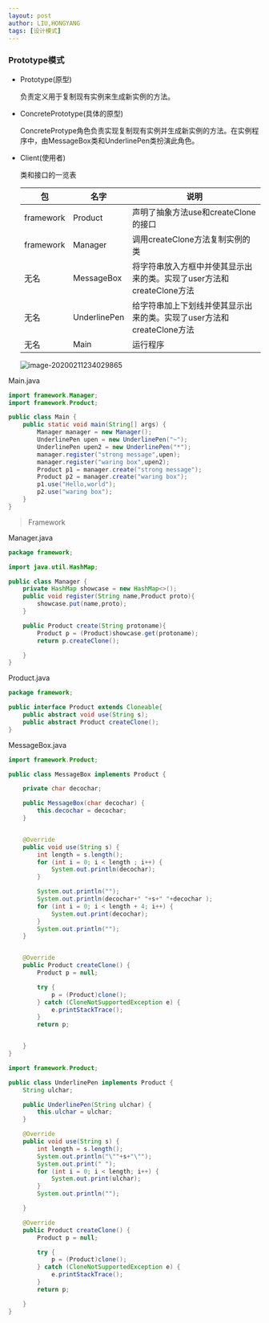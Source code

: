 ```yaml
---
layout: post
author: LIU,HONGYANG
tags: [设计模式]
---
```






### Prototype模式

- Prototype(原型)

  负责定义用于复制现有实例来生成新实例的方法。

- ConcretePrototype(具体的原型)

  ConcreteProtype角色负责实现复制现有实例并生成新实例的方法。在实例程序中，由MessageBox类和UnderlinePen类扮演此角色。

- Client(使用者)

  

  类和接口的一览表

  

  | 包        | 名字         | 说明                                                         |
  | --------- | ------------ | ------------------------------------------------------------ |
  | framework | Product      | 声明了抽象方法use和createClone的接口                         |
  | framework | Manager      | 调用createClone方法复制实例的类                              |
  | 无名      | MessageBox   | 将字符串放入方框中并使其显示出来的类。实现了user方法和createClone方法 |
  | 无名      | UnderlinePen | 给字符串加上下划线并使其显示出来的类。实现了user方法和createClone方法 |
  | 无名      | Main         | 运行程序                                                     |

  

  

  ![image-20200211234029865](https://tva1.sinaimg.cn/large/0082zybpgy1gbsw1cvl93j30qu0ho0ty.jpg)



Main.java

```java
import framework.Manager;
import framework.Product;

public class Main {
    public static void main(String[] args) {
        Manager manager = new Manager();
        UnderlinePen upen = new UnderlinePen("~");
        UnderlinePen upen2 = new UnderlinePen("*");
        manager.register("strong message",upen);
        manager.register("waring box",upen2);
        Product p1 = manager.create("strong message");
        Product p2 = manager.create("waring box");
        p1.use("Hello,world");
        p2.use("waring box");
    }
}

```



>  Framework

Manager.java

```java
package framework;

import java.util.HashMap;

public class Manager {
    private HashMap showcase = new HashMap<>();
    public void register(String name,Product proto){
        showcase.put(name,proto);
    }

    public Product create(String protoname){
        Product p = (Product)showcase.get(protoname);
        return p.createClone();

    }
}

```



Product.java

```java
package framework;

public interface Product extends Cloneable{
    public abstract void use(String s);
    public abstract Product createClone();
}

```





MessageBox.java



```java
import framework.Product;

public class MessageBox implements Product {

    private char decochar;

    public MessageBox(char decochar) {
        this.decochar = decochar;
    }


    @Override
    public void use(String s) {
        int length = s.length();
        for (int i = 0; i < length ; i++) {
            System.out.println(decochar);
        }

        System.out.println("");
        System.out.println(decochar+" "+s+" "+decochar );
        for (int i = 0; i < length + 4; i++) {
            System.out.print(decochar);
        }
        System.out.println("");
    }


    @Override
    public Product createClone() {
        Product p = null;

        try {
            p = (Product)clone();
        } catch (CloneNotSupportedException e) {
            e.printStackTrace();
        }
        return p;


    }
}

```



````java
import framework.Product;

public class UnderlinePen implements Product {
    String ulchar;

    public UnderlinePen(String ulchar) {
        this.ulchar = ulchar;
    }

    @Override
    public void use(String s) {
        int length = s.length();
        System.out.println("\""+s+"\"");
        System.out.print(" ");
        for (int i = 0; i < length; i++) {
            System.out.print(ulchar);
        }
        System.out.println("");

    }

    @Override
    public Product createClone() {
        Product p = null;

        try {
            p = (Product)clone();
        } catch (CloneNotSupportedException e) {
            e.printStackTrace();
        }
        return p;

    }
}

````

